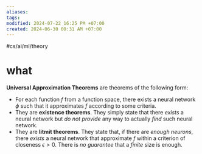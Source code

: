 ```yaml
---
aliases: 
tags: 
modified: 2024-07-22 16:25 PM +07:00
created: 2024-06-30 00:31 AM +07:00
---
```

#cs/ai/ml/theory 
# what
**Universal Approximation Theorems** are theorems of the following form: 
- For each function $f$ from a function space, there exists a neural network $\phi$ such that it approximates $f$ according to some criteria.
- They are **existence theorems**. They simply state that there *exists* a neural network but *do not provide* any way to actually *find* such neural network.
- They are **litmit theorems**. They state that, if there are *enough neurons*, there *exists* a neural network that approximate $f$ within a criterion of closeness $\epsilon > 0$. There is *no guarantee* that a *finite* size is enough.
